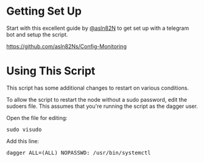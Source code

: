 # Getting Set Up
Start with this excellent guide by [@asln82N](https://github.com/asln82Ns) to get set up with a telegram bot and setup the script.

https://github.com/asln82Ns/Config-Monitoring 

# Using This Script
This script has some additional changes to restart on various conditions.

To allow the script to restart the node without a sudo password, edit the sudoers file.
This assumes that you're running the script as the dagger user.

Open the file for editing:
<pre>
sudo visudo
</pre>

Add this line:
<pre>
dagger ALL=(ALL) NOPASSWD: /usr/bin/systemctl
</pre>
